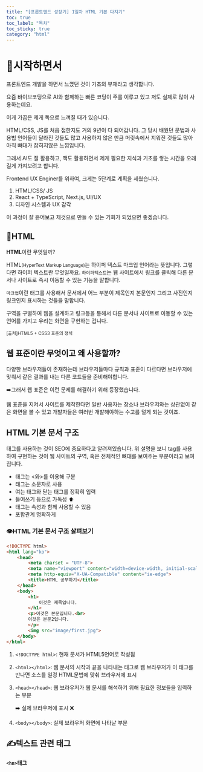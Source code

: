 ```yaml
---
title: "[프론트엔드 성장기] 1일차 HTML 기본 다지기"
toc: true
toc_label: "목차"
toc_sticky: true
category: "html"
---
```


# 🚩시작하면서

프론트엔드 개발을 하면서 느꼈던 것이 기초의 부재라고 생각합니다.

요즘 바이브코딩으로 AI와 함께하는 빠른 코딩이 주를 이루고 있고 저도 실제로 많이 사용하는데요. 

이게 가끔은 제게 독으로 느껴질 때가 있습니다. 

HTML/CSS, JS를 처음 접한지도 거의 9년이 다 되어갑니다. 그 당시 배웠던 문법과 사용법 언어들이 달라진 것들도 많고 사용하지 않은 만큼 머릿속에서 지워진 것들도 많아 아직 뼈대가 잡히지않은 느낌입니다.

 그래서 AI도 잘 활용하고, 책도 활용하면서 제게 필요한 지식과 기초를 쌓는 시간을 오래 길게 가져보려고 합니다.

Frontend UX Enginer를 위하여, 크게는 5단계로 계획을 세웠습니다.

1. HTML/CSS/ JS
2. React + TypeScript, Next.js, UI/UX
3. 디자인 시스템과 UX 감각

이 과정이 잘 뜯어보고 제것으로 만들 수 있는 기회가 되었으면 좋겠습니다.



## 👑HTML

<span class="hlm">**HTML**</span>이란 무엇일까?

HTML<small>(HyperText Markup Language)</small>는 하이퍼 텍스트 마크업 언어라는 뜻입니다.  그렇다면 하이퍼 텍스트란 무엇일까요. `하이퍼텍스트`는 웹 사이트에서 링크를 클릭해 다른 문서나 사이트로 즉시 이동할 수 있는 기능을 말합니다.

`마크업`이란 태그를 사용해서 문서에서 어느 부분이 제목인지 본문인지 그리고 사진인지 링크인지 표시하는 것들을 말합니다.



구역을 구별하여 웹을 설계하고 링크등을 통해서 다른 문서나 사이트로 이동할 수 있는 언어를 가지고 우리는 화면을 구현하는 겁니다.

<small>[출처]HTML5 + CSS3 표준의 정석</small>



## 웹 표준이란 무엇이고 왜 사용할까?

다양한 브라우저들이 존재하는데 브라우저들마다 규칙과 표준이 다르다면 브라우저에 맞춰서 같은 결과를 내는 다른 코드들을 준비해야합니다.

➡️그래서 웹 표준은 이런 문제를 해결하기 위해 등장했습니다.

웹 표준을 지켜서 사이트를 제작한다면 일반 사용자는 장소나 브라우저와는 상관없이 같은 화면을 볼 수 있고 개발자들은 여러번 개발해야하는 수고를 덜게 되는 것이죠.



## HTML 기본 문서 구조

태그를 사용하는 것이 SEO에 중요하다고 알려져있습니다. 위 설명을 보니 tag를 사용하여 구현하는 것이 웹 사이트의 구역, 혹은 전체적인 뼈대를 보여주는 부분이라고 보여집니다.

- 태그는 <와>를 이용해 구분
- 태그는 소문자로 사용
- 여는 태그와 닫는 태그를 정확히 입력
- 들여쓰기 등으로 가독성 ⬆️
- 태그는 속성과 함께 사용할 수 있음
- 포함관계 명확하게

###  👁️HTML 기본 문서 구조 살펴보기

``` html
<!DOCTYPE html>
<html lang="ko">
    <head>
        <meta charset = "UTF-8">
        <meta name="viewport" content="width=device-width, initial-scale=1.0">
        <meta http-equiv="X-UA-Compatible" content="ie-edge">
        <title>HTML 공부하기</title>
    </head>
    <body>
        <h1>
            이것은 제목입니다.
        </h1>
        <p>이것은 본문입니다.<br>
        이것은 본문2입니다.
        </p>
        <img src="image/first.jpg">
    </body>
</html>
```

1. `<!DOCTYPE html>`: 현재 문서가 HTML5언어로 작성됨

2. `<html></html>`: 웹 문서의 시작과 끝을 나타내는 태그로 웹 브라우저가 이 태그를 만나면 소스를 일겅 HTML문법에 맞춰 브라우저에 표시

3. `<head></head>`: 웹 브라우저가 웹 문서를 해석하기 위해 필요한 정보들을 입력하는 부분

   ➡️ 실제 브라우저에 표시 ❌

4. `<body></body>`:  실제 브라우저 화면에 나타날 부분

## ✍️텍스트 관련 태그

#### `<hn>`태그